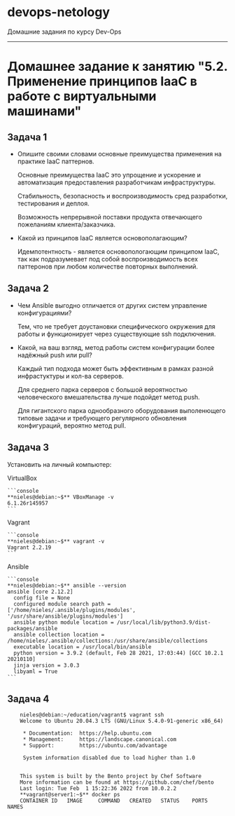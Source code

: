 # devops-netology
Домашние задания по курсу Dev-Ops

------

# Домашнее задание к занятию "5.2. Применение принципов IaaC в работе с виртуальными машинами"


## Задача 1


 - Опишите своими словами основные преимущества применения на практике IaaC паттернов.

   Основные преимущества IaaC это упрощение и ускорение и автоматизация предоставления разработчикам инфраструктуры. 
   
   Стабильность, безопасность и воспроизводимость сред разработки, тестирования и деплоя. 

   Возможность непрерывной поставки продукта отвечающего пожеланиям клиента/заказчика. 

 - Какой из принципов IaaC является основополагающим?

   Идемпотентность - является основопологающим принципом IaaC, так как подразумевает под собой воспроизводимость всех паттеронов при любом количестве повторных выполнений. 


## Задача 2


 - Чем Ansible выгодно отличается от других систем управление конфигурациями?

   Тем, что не требует доустановки специфического окружения для работы и функционирует через существующие ssh подключения.

 - Какой, на ваш взгляд, метод работы систем конфигурации более надёжный push или pull?

   Каждый тип подхода может быть эффективным в рамках разной инфрастуктуры и кол-ва серверов. 

   Для среднего парка серверов с большой вероятностью человеческого вмешательства лучше подойдет метод push. 

   Для гигантского парка однообразного оборудования выполенющего типовые задачи и требующего регулярного обновления конфигураций, вероятно метод pull. 


## Задача 3


 Установить на личный компьютер:

 VirtualBox

	```console
	**nieles@debian:~$** VBoxManage -v
	6.1.26r145957
	```

 Vagrant

	```console
	**nieles@debian:~$** vagrant -v
	Vagrant 2.2.19
	```
	
 Ansible

	```console
	**nieles@debian:~$** ansible --version
	ansible [core 2.12.2]
	  config file = None
	  configured module search path = ['/home/nieles/.ansible/plugins/modules', '/usr/share/ansible/plugins/modules']
	  ansible python module location = /usr/local/lib/python3.9/dist-packages/ansible
	  ansible collection location = /home/nieles/.ansible/collections:/usr/share/ansible/collections
	  executable location = /usr/local/bin/ansible
	  python version = 3.9.2 (default, Feb 28 2021, 17:03:44) [GCC 10.2.1 20210110]
	  jinja version = 3.0.3
	  libyaml = True
	```


## Задача 4


```shell
    nieles@debian:~/education/vagrant$ vagrant ssh
	Welcome to Ubuntu 20.04.3 LTS (GNU/Linux 5.4.0-91-generic x86_64)

	 * Documentation:  https://help.ubuntu.com
	 * Management:     https://landscape.canonical.com
	 * Support:        https://ubuntu.com/advantage

	 System information disabled due to load higher than 1.0


	This system is built by the Bento project by Chef Software
	More information can be found at https://github.com/chef/bento
	Last login: Tue Feb  1 15:22:36 2022 from 10.0.2.2
	**vagrant@server1:~$** docker ps
	CONTAINER ID   IMAGE     COMMAND   CREATED   STATUS    PORTS     NAMES
```

